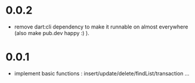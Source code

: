 # 0.0.2

  * remove dart:cli dependency to make it runnable on almost everywhere (also make pub.dev happy :) ).
  
# 0.0.1

  * implement basic functions : insert/update/delete/findList/transaction ...